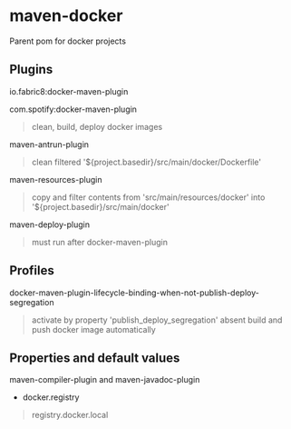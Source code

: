 # maven-docker
Parent pom for docker projects

## Plugins

io.fabric8:docker-maven-plugin

com.spotify:docker-maven-plugin
> clean, build, deploy docker images

maven-antrun-plugin
> clean filtered '${project.basedir}/src/main/docker/Dockerfile'

maven-resources-plugin
> copy and filter contents from 'src/main/resources/docker' into '${project.basedir}/src/main/docker'

maven-deploy-plugin
> must run after docker-maven-plugin

## Profiles

docker-maven-plugin-lifecycle-binding-when-not-publish-deploy-segregation
> activate by property 'publish_deploy_segregation' absent
build and push docker image automatically

## Properties and default values

maven-compiler-plugin and maven-javadoc-plugin

- docker.registry
> registry.docker.local
